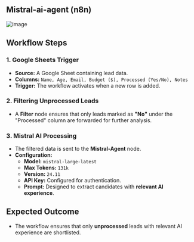 ## Mistral-ai-agent (n8n)

![image](https://github.com/user-attachments/assets/79012f96-ad62-4824-80a4-2b8fd1261202)

## Workflow Steps  

### 1. Google Sheets Trigger  
- **Source:** A Google Sheet containing lead data.  
- **Columns:** `Name, Age, Email, Budget ($), Processed (Yes/No), Notes`  
- **Trigger:** The workflow activates when a new row is added.  

### 2. Filtering Unprocessed Leads  
- A **Filter** node ensures that only leads marked as **"No"** under the "Processed" column are forwarded for further analysis.  

### 3. Mistral AI Processing  
- The filtered data is sent to the **Mistral-Agent** node.  
- **Configuration:**  
  - **Model:** `mistral-large-latest`  
  - **Max Tokens:** `131k`  
  - **Version:** `24.11`  
  - **API Key:** Configured for authentication.  
  - **Prompt:** Designed to extract candidates with **relevant AI experience**.  

## Expected Outcome  
- The workflow ensures that only **unprocessed** leads with relevant AI experience are shortlisted.
